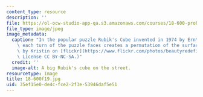 ```yaml
---
content_type: resource
description: ''
file: https://ol-ocw-studio-app-qa.s3.amazonaws.com/courses/18-600-probability-and-random-variables-fall-2019/35ef15e0de4cfce22f3e53946daf5e51_18-600f19.jpg
file_type: image/jpeg
image_metadata:
  caption: "In the popular puzzle Rubik's Cube invented in 1974 by Ern\u0151 Rubik,\
    \ each turn of the puzzle faces creates a permutation of the surface colors. (Image\
    \ by Kristin on [flickr](https://www.flickr.com/photos/beautyredefined/2382002801/in/photolist-4CuorP-5KMQKC-aftc2d-7RJATY-6xKhTh-afqpU8-5NtGnK-2d4u2em-PVc7h-bFhNrD-bnAxKX-8bSWq7-64DSQh-4CBEX-dhVTQo-2BHvv-6aoDgN-hymPBX-26BJpW-ux4zg-71FAyY-WNfR7J-7RzrHP-26xdKg-5Tcfn9-aYYHGk-5mXQpV-e6j1BD-9U1uKJ-4LGnTT-4rUw2d-7AkYdd-5Pk3f-xFQaMy-q41FVA-RecRWZ-MunqNE-4utzEG-8rTBEv-4LLyMd-26xdQR-zeKLi-9FsAK9-4LGogF-4XU5GF-MiywnC-7ixAp-4LLzks-rknjb-JyfQ9).\
    \ License CC BY-NC-SA.)"
  credit: ''
  image-alt: A big Rubik's cube on the street.
resourcetype: Image
title: 18-600f19.jpg
uid: 35ef15e0-de4c-fce2-2f3e-53946daf5e51
---
```

